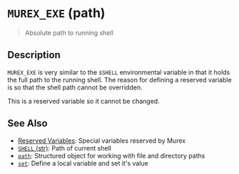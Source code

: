 # `MUREX_EXE` (path)

> Absolute path to running shell

## Description

`MUREX_EXE` is very similar to the `$SHELL` environmental variable in that it
holds the full path to the running shell. The reason for defining a reserved
variable is so that the shell path cannot be overridden.

This is a reserved variable so it cannot be changed.



## See Also

* [Reserved Variables](../user-guide/reserved-vars.md):
  Special variables reserved by Murex
* [`SHELL` (str)](../variables/SHELL.md):
  Path of current shell
* [`path`](../types/path.md):
  Structured object for working with file and directory paths
* [`set`](../commands/set.md):
  Define a local variable and set it's value